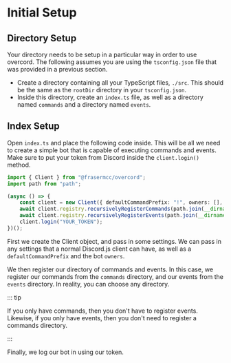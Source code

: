 # Initial Setup

## Directory Setup

Your directory needs to be setup in a particular way in order to use overcord.
The following assumes you are using the `tsconfig.json` file that was provided
in a previous section.

- Create a directory containing all your TypeScript files, `./src`. This should
  be the same as the `rootDir` directory in your `tsconfig.json`.
- Inside this directory, create an `index.ts` file, as well as a directory named
  `commands` and a directory named `events`.

## Index Setup

Open `index.ts` and place the following code inside. This will be all we need to
create a simple bot that is capable of executing commands and events. Make sure
to put your token from Discord inside the `client.login()` method.

```ts
import { Client } from "@frasermcc/overcord";
import path from "path";

(async () => {
    const client = new Client({ defaultCommandPrefix: "!", owners: [], disableMentions: "everyone" });
    await client.registry.recursivelyRegisterCommands(path.join(__dirname, "/commands"));
    await client.registry.recursivelyRegisterEvents(path.join(__dirname, "/events"));
    client.login("YOUR_TOKEN");
})();
```
First we create the Client object, and pass in some settings. We can pass in any
settings that a normal Discord.js client can have, as well as a
`defaultCommandPrefix` and the bot `owners`. 

We then register our directory of commands and events. In this case, we register
our commands from the `commands` directory, and our events from the `events`
directory. In reality, you can choose any directory. 

::: tip 

If you only have commands, then you don't have to register events.
Likewise, if you only have events, then you don't need to register a commands
directory. 

:::

Finally, we log our bot in using our token.
